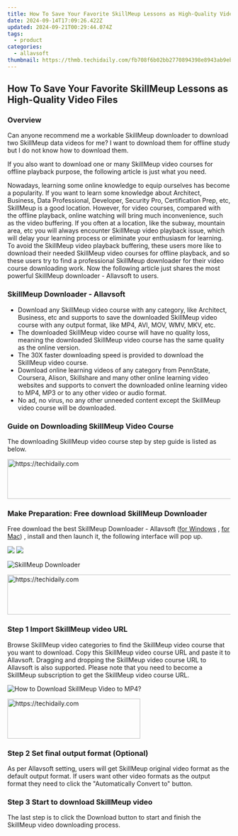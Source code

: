 ```yaml
---
title: How To Save Your Favorite SkillMeup Lessons as High-Quality Video Files
date: 2024-09-14T17:09:26.422Z
updated: 2024-09-21T00:29:44.074Z
tags:
  - product
categories:
  - allavsoft
thumbnail: https://thmb.techidaily.com/fb708f6b02bb2770894398e8943ab9eb4326fec35c13c96d34e093f48763187e.jpg
---
```


## How To Save Your Favorite SkillMeup Lessons as High-Quality Video Files

### Overview

Can anyone recommend me a workable SkillMeup downloader to download two SkillMeup data videos for me? I want to download them for offline study but I do not know how to download them.

If you also want to download one or many SkillMeup video courses for offline playback purpose, the following article is just what you need.

Nowadays, learning some online knowledge to equip ourselves has become a popularity. If you want to learn some knowledge about Architect, Business, Data Professional, Developer, Security Pro, Certification Prep, etc, SkillMeup is a good location. However, for video courses, compared with the offline playback, online watching will bring much inconvenience, such as the video buffering. If you often at a location, like the subway, mountain area, etc you will always encounter SkillMeup video playback issue, which will delay your learning process or eliminate your enthusiasm for learning. To avoid the SkillMeup video playback buffering, these users more like to download their needed SkillMeup video courses for offline playback, and so these users try to find a professional SkillMeup downloader for their video course downloading work. Now the following article just shares the most powerful SkillMeup downloader - Allavsoft to users.

### SkillMeup Downloader - Allavsoft

* Download any SkillMeup video course with any category, like Architect, Business, etc and supports to save the downloaded SkillMeup video course with any output format, like MP4, AVI, MOV, WMV, MKV, etc.
* The downloaded SkillMeup video course will have no quality loss, meaning the downloaded SkillMeup video course has the same quality as the online version.
* The 30X faster downloading speed is provided to download the SkillMeup video course.
* Download online learning videos of any category from PennState, Coursera, Alison, Skillshare and many other online learning video websites and supports to convert the downloaded online learning video to MP4, MP3 or to any other video or audio format.
* No ad, no virus, no any other unneeded content except the SkillMeup video course will be downloaded.

### Guide on Downloading SkillMeup Video Course

The downloading SkillMeup video course step by step guide is listed as below.

<!-- affiliate ads begin -->
<a href="https://appsumo.8odi.net/c/5597632/2123750/7443" target="_top" id="2123750">
  <img src="//a.impactradius-go.com/display-ad/7443-2123750" border="0" alt="https://techidaily.com" width="728" height="90"/>
</a>
<img height="0" width="0" src="https://appsumo.8odi.net/i/5597632/2123750/7443" style="position:absolute;visibility:hidden;" border="0" />
<!-- affiliate ads end -->

### Make Preparation: Free download SkillMeup Downloader

Free download the best SkillMeup Downloader - Allavsoft ([for Windows](https://tools.techidaily.com/allavsoft/products/) , [for Mac](https://tools.techidaily.com/allavsoft/products/)) , install and then launch it, the following interface will pop up.

[![](https://www.allavsoft.com/how-to/../images/how-to/free-download-win.jpg)](https://tools.techidaily.com/allavsoft/products/) [![](https://www.allavsoft.com/how-to/../images/how-to/free-download-mac.jpg)](https://tools.techidaily.com/allavsoft/products/)

![SkillMeup Downloader](https://www.allavsoft.com/how-to/../images/allavsoft/screen-shot-600.jpg)

<!-- affiliate ads begin -->
<a href="https://appsumo.8odi.net/c/5597632/2144276/7443" target="_top" id="2144276">
  <img src="//a.impactradius-go.com/display-ad/7443-2144276" border="0" alt="https://techidaily.com" width="728" height="90"/>
</a>
<img height="0" width="0" src="https://appsumo.8odi.net/i/5597632/2144276/7443" style="position:absolute;visibility:hidden;" border="0" />
<!-- affiliate ads end -->

### Step 1 Import SkillMeup video URL

Browse SkillMeup video categories to find the SkillMeup video course that you want to download. Copy this SkillMeup video course URL and paste it to Allavsoft. Dragging and dropping the SkillMeup video course URL to Allavsoft is also supported. Please note that you need to become a SkillMeup subscription to get the SkillMeup video course URL.

![How to Download SkillMeup Video to MP4?](https://www.allavsoft.com/how-to/../images/how-to/download-rtmp-video/download-rtmp-video.jpg)

<!-- affiliate ads begin -->
<a href="https://aligracehair.sjv.io/c/5597632/1925468/19272" target="_top" id="1925468">
  <img src="//a.impactradius-go.com/display-ad/19272-1925468" border="0" alt="https://techidaily.com" width="300" height="90"/>
</a>
<img height="0" width="0" src="https://aligracehair.sjv.io/i/5597632/1925468/19272" style="position:absolute;visibility:hidden;" border="0" />
<!-- affiliate ads end -->

### Step 2 Set final output format (Optional)

As per Allavsoft setting, users will get SkillMeup original video format as the default output format. If users want other video formats as the output format they need to click the "Automatically Convert to" button.

### Step 3 Start to download SkillMeup video

The last step is to click the Download button to start and finish the SkillMeup video downloading process.

<ins class="adsbygoogle"
     style="display:block"
     data-ad-format="autorelaxed"
     data-ad-client="ca-pub-7571918770474297"
     data-ad-slot="1223367746"></ins>

<ins class="adsbygoogle"
     style="display:block"
     data-ad-client="ca-pub-7571918770474297"
     data-ad-slot="8358498916"
     data-ad-format="auto"
     data-full-width-responsive="true"></ins>



